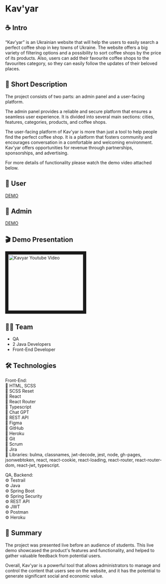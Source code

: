 # Kav'yar

## ☕️ Intro
“Kav’yar” is an Ukrainian website that will help the users to easily search a perfect coffee shop in key towns of Ukraine. The website offers a big variety of filtering options and a possibility to sort coffee shops by the price of its products. Also, users can add their favourite coffee shops to the favourites category, so they can easily follow the updates of their beloved places.

## 📌 Short Description
The project consists of two parts: an admin panel and a user-facing platform.

The admin panel provides a reliable and secure platform that ensures a seamless user experience. It is divided into several main sections: cities, features, categories, products, and coffee shops.

The user-facing platform of Kav'yar is more than just a tool to help people find the perfect coffee shop. It is a platform that fosters community and encourages conversation in a comfortable and welcoming environment. Kav'yar offers opportunities for revenue through partnerships, sponsorships, and advertising.

For more details of functionality please watch the demo video attached below.

## 🔗 User
[DEMO](https://kolya-movchan.github.io/kavyar/)

## 🔗 Admin
[DEMO](https://kolya-movchan.github.io/kavyar/#/admin)

## 🎬 Demo Presentation
<a href="http://www.youtube.com/watch?feature=player_embedded&v=4UxdJwPujQk&ab_channel=MykolaMovchan" target="_blank"><img src="http://img.youtube.com/vi/4UxdJwPujQk/0.jpg" 
alt="Kavyar Youtube Video" width="240" height="180" border="10" /></a>

## 💪🏻 Team
- QA
- 2 Java Developers
- Front-End Developer

## 🛠️ Technologies

 Front-End:<br>
 🚀 HTML, SCSS<br>
 🚀 SCSS Reset<br>
 🚀 React<br>
 🚀 React Router<br>
 🚀 Typescript<br>
 🚀 Chat GPT<br>
 🚀 REST API<br>
 🚀 Figma<br>
 🚀 GitHub<br>
 🚀 Heroku<br>
 🚀 Git<br>
 🚀 Scrum<br>
 🚀 Jira<br>
 🚀 Libraries: bulma, classnames, jwt-decode, jest, node, gh-pages, jsonwebtoken, react, react-cookie, 
 react-loading, react-router, react-router-dom, react-jwt, typescript.

 QA, Backend:<br>
 ⚙️ Testrail<br>
 ⚙️ Java<br>
 ⚙️ Spring Boot<br>
 ⚙️ Spring Security<br>
 ⚙️ REST API<br>
 ⚙️ JWT<br>
 ⚙️ Postman<br>
 ⚙️ Heroku<br>
 
 ## 📝 Summary


The project was presented live before an audience of students. This live demo showcased the product's features and functionality, and helped to gather valuable feedback from potential users.

Overall, Kav'yar is a powerful tool that allows administrators to manage and control the content that users see on the website, and it has the potential to generate significant social and economic value.
